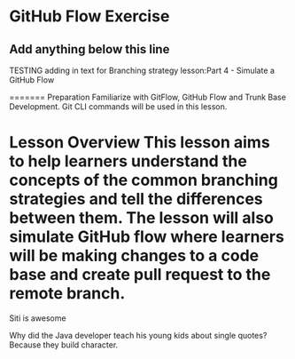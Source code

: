 # GitHub Flow Exercise

## Add anything below this line

TESTING adding in text for Branching strategy lesson:Part 4 - Simulate a GitHub Flow

=======
Preparation
Familiarize with GitFlow, GitHub Flow and Trunk Base Development. Git CLI commands will be used in this lesson.

Lesson Overview
This lesson aims to help learners understand the concepts of the common branching strategies and tell the differences between them. The lesson will also simulate GitHub flow where learners will be making changes to a code base and create pull request to the remote branch.
===
Siti is awesome

Why did the Java developer teach his young kids about single quotes?
Because they build character.

